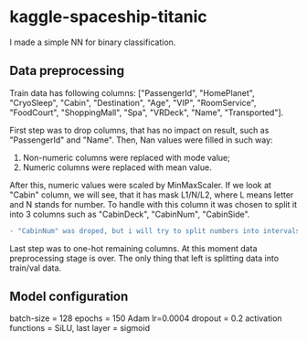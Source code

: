 # kaggle-spaceship-titanic
I made a simple NN for binary classification.

## Data preprocessing

Train data has following columns: ["PassengerId", "HomePlanet", "CryoSleep", "Cabin", "Destination", "Age", "VIP", "RoomService", "FoodCourt", "ShoppingMall", "Spa", "VRDeck", "Name", "Transported"].

First step was to drop columns, that has no impact on result, such as "PassengerId" and "Name". Then, Nan values were filled in such way:
1) Non-numeric columns were replaced with mode value;
2) Numeric columns were replaced with mean value.

After this, numeric values were scaled by MinMaxScaler. If we look at "Cabin" column, we will see, that it has mask L1/N/L2, where L means letter and N stands for number. To handle with this column it was chosen to split it into 3 columns such as "CabinDeck", "CabinNum", "CabinSide".

```diff
- "CabinNum" was droped, but i will try to split numbers into intervals and one-hot them later.
```
Last step was to one-hot remaining columns. At this moment data preprocessing stage is over. The only thing that left is splitting data into train/val data.

## Model configuration

batch-size = 128
epochs = 150
Adam lr=0.0004
dropout = 0.2
activation functions = SiLU, last layer = sigmoid
